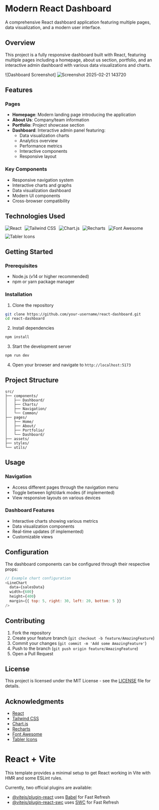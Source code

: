 
# Modern React Dashboard

A comprehensive React dashboard application featuring multiple pages, data visualization, and a modern user interface.

## Overview

This project is a fully responsive dashboard built with React, featuring multiple pages including a homepage, about us section, portfolio, and an interactive admin dashboard with various data visualizations and charts.


![Dashboard Screenshot]
![Screenshot 2025-02-21 143720](https://github.com/user-attachments/assets/f1c75d92-642b-449d-8555-15056f6785a6)
## Features

### Pages
- **Homepage**: Modern landing page introducing the application
- **About Us**: Company/team information
- **Portfolio**: Project showcase section
- **Dashboard**: Interactive admin panel featuring:
  - Data visualization charts
  - Analytics overview
  - Performance metrics
  - Interactive components
  - Responsive layout

### Key Components
- Responsive navigation system
- Interactive charts and graphs
- Data visualization dashboard
- Modern UI components
- Cross-browser compatibility

## Technologies Used

<div style="display: flex; gap: 10px; flex-wrap: wrap;">
  <img src="https://img.shields.io/badge/React-20232A?style=for-the-badge&logo=react&logoColor=61DAFB" alt="React" />
  <img src="https://img.shields.io/badge/Tailwind_CSS-38B2AC?style=for-the-badge&logo=tailwind-css&logoColor=white" alt="Tailwind CSS" />
  <img src="https://img.shields.io/badge/Chart.js-FF6384?style=for-the-badge&logo=chart.js&logoColor=white" alt="Chart.js" />
  <img src="https://img.shields.io/badge/Recharts-22B5BF?style=for-the-badge&logo=react&logoColor=white" alt="Recharts" />
  <img src="https://img.shields.io/badge/Font_Awesome-339AF0?style=for-the-badge&logo=fontawesome&logoColor=white" alt="Font Awesome" />
  <img src="https://img.shields.io/badge/Tabler_Icons-638?style=for-the-badge" alt="Tabler Icons" />
</div>

## Getting Started

### Prerequisites

- Node.js (v14 or higher recommended)
- npm or yarn package manager

### Installation

1. Clone the repository
```bash
git clone https://github.com/your-username/react-dashboard.git
cd react-dashboard
```

2. Install dependencies
```bash
npm install
```

3. Start the development server
```bash
npm run dev
```

4. Open your browser and navigate to `http://localhost:5173`

## Project Structure

```
src/
├── components/
│   ├── Dashboard/
│   ├── Charts/
│   ├── Navigation/
│   └── Common/
├── pages/
│   ├── Home/
│   ├── About/
│   ├── Portfolio/
│   └── Dashboard/
├── assets/
├── styles/
└── utils/
```

## Usage

### Navigation
- Access different pages through the navigation menu
- Toggle between light/dark modes (if implemented)
- View responsive layouts on various devices

### Dashboard Features
- Interactive charts showing various metrics
- Data visualization components
- Real-time updates (if implemented)
- Customizable views

## Configuration

The dashboard components can be configured through their respective props:

```javascript
// Example chart configuration
<LineChart
  data={salesData}
  width={600}
  height={400}
  margin={{ top: 5, right: 30, left: 20, bottom: 5 }}
/>
```

## Contributing

1. Fork the repository
2. Create your feature branch (`git checkout -b feature/AmazingFeature`)
3. Commit your changes (`git commit -m 'Add some AmazingFeature'`)
4. Push to the branch (`git push origin feature/AmazingFeature`)
5. Open a Pull Request

## License

This project is licensed under the MIT License - see the [LICENSE](LICENSE) file for details.

## Acknowledgments

- [React](https://reactjs.org/)
- [Tailwind CSS](https://tailwindcss.com/)
- [Chart.js](https://www.chartjs.org/)
- [Recharts](https://recharts.org/)
- [Font Awesome](https://fontawesome.com/)
- [Tabler Icons](https://tabler-icons.io/)

# React + Vite

This template provides a minimal setup to get React working in Vite with HMR and some ESLint rules.

Currently, two official plugins are available:

- [@vitejs/plugin-react](https://github.com/vitejs/vite-plugin-react/blob/main/packages/plugin-react/README.md) uses [Babel](https://babeljs.io/) for Fast Refresh
- [@vitejs/plugin-react-swc](https://github.com/vitejs/vite-plugin-react-swc) uses [SWC](https://swc.rs/) for Fast Refresh
